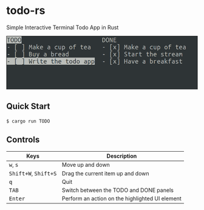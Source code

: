 # todo-rs

Simple Interactive Terminal Todo App in Rust

![thumbnail](thumbnail.png)

## Quick Start

```console
$ cargo run TODO
```

## Controls

|Keys|Description|
|---|---|
|<kbd>w</kbd>, <kbd>s</kbd>|Move up and down|
|<kbd>Shift+W</kbd>, <kbd>Shift+S</kbd>|Drag the current item up and down|
|<kbd>q</kbd>|Quit|
|<kbd>TAB</kbd>|Switch between the TODO and DONE panels|
|<kbd>Enter</kbd>|Perform an action on the highlighted UI element|
